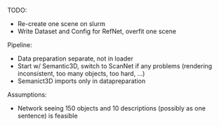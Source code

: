 TODO:
- Re-create one scene on slurm
- Write Dataset and Config for RefNet, overfit one scene

Pipeline:
- Data preparation separate, not in loader
- Start w/ Semantic3D, switch to ScanNet if any problems (rendering inconsistent, too many objects, too hard, ...)
- Semanict3D imports only in datapreparation

Assumptions:
- Network seeing 150 objects and 10 descriptions (possibly as one sentence) is feasible